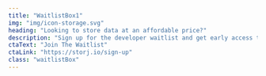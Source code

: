 ```yaml
---
title: "WaitlistBox1"
img: "img/icon-storage.svg"
heading: "Looking to store data at an affordable price?"
description: "Sign up for the developer waitlist and get early access to our affordable and resilient network when it launches."
ctaText: "Join The Waitlist"
ctaLink: "https://storj.io/sign-up"
class: "waitlistBox"
---
```


